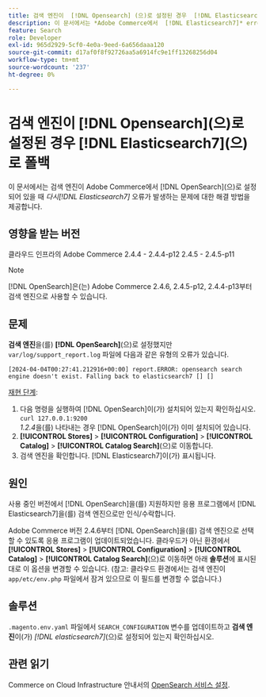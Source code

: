 ```yaml
---
title: 검색 엔진이  [!DNL Opensearch] (으)로 설정된 경우  [!DNL Elasticsearch7] (으)로 폴백
description: 이 문서에서는 *Adobe Commerce에서  [!DNL Elasticsearch7]* error occurs when the search engine is set to [!DNL OpenSearch] 로 폴백 시 발생하는 문제에 대한 해결 방법을 제공합니다.
feature: Search
role: Developer
exl-id: 965d2929-5cf0-4e0a-9eed-6a656daaa120
source-git-commit: d17af0f8f92726aa5a6914fc9e1ff13268256d04
workflow-type: tm+mt
source-wordcount: '237'
ht-degree: 0%

---
```


# 검색 엔진이 [!DNL Opensearch]&#x200B;(으)로 설정된 경우 [!DNL Elasticsearch7]&#x200B;(으)로 폴백

이 문서에서는 검색 엔진이 Adobe Commerce에서 [!DNL OpenSearch]&#x200B;(으)로 설정되어 있을 때 *다시[!DNL Elasticsearch7]* 오류가 발생하는 문제에 대한 해결 방법을 제공합니다.

## 영향을 받는 버전

클라우드 인프라의 Adobe Commerce
2.4.4 - 2.4.4-p12
2.4.5 - 2.4.5-p11

>[!NOTE]
>
>[!DNL OpenSearch]은(는) Adobe Commerce 2.4.6, 2.4.5-p12, 2.4.4-p13부터 검색 엔진으로 사용할 수 있습니다.

## 문제

**검색 엔진**&#x200B;을(를) **[!DNL OpenSearch]**(으)로 설정했지만 `var/log/support_report.log` 파일에 다음과 같은 유형의 오류가 있습니다.

```[2024-04-04T00:27:41.212916+00:00] report.ERROR: opensearch search engine doesn't exist. Falling back to elasticsearch7 [] []```

<u>재현 단계</u>:

1. 다음 명령을 실행하여 [!DNL OpenSearch]이(가) 설치되어 있는지 확인하십시오. `curl 127.0.0.1:9200`<br>
*1.2.4*&#x200B;을(를) 나타내는 경우 [!DNL OpenSearch]이(가) 이미 설치되어 있습니다.
1. **[!UICONTROL Stores]** > **[!UICONTROL Configuration]** > **[!UICONTROL Catalog]** > **[!UICONTROL Catalog Search]**(으)로 이동합니다.
1. 검색 엔진을 확인합니다. [!DNL Elasticsearch7]이(가) 표시됩니다.

## 원인

사용 중인 버전에서 [!DNL OpenSearch]을(를) 지원하지만 응용 프로그램에서 [!DNL Elasticsearch7]을(를) 검색 엔진으로만 인식/수락합니다.

Adobe Commerce 버전 2.4.6부터 [!DNL OpenSearch]을(를) 검색 엔진으로 선택할 수 있도록 응용 프로그램이 업데이트되었습니다.
클라우드가 아닌 환경에서 **[!UICONTROL Stores]** > **[!UICONTROL Configuration]** > **[!UICONTROL Catalog]** > **[!UICONTROL Catalog Search]**(으)로 이동하면 아래 **솔루션**&#x200B;에 표시된 대로 이 옵션을 변경할 수 있습니다.
(참고: 클라우드 환경에서는 검색 엔진이 `app/etc/env.php` 파일에서 잠겨 있으므로 이 필드를 변경할 수 없습니다.)

## 솔루션

`.magento.env.yaml` 파일에서 `SEARCH_CONFIGURATION` 변수를 업데이트하고 **검색 엔진**&#x200B;이(가) *[!DNL elasticsearch7]*(으)로 설정되어 있는지 확인하십시오.

## 관련 읽기

Commerce on Cloud Infrastructure 안내서의 [OpenSearch 서비스 설정](https://experienceleague.adobe.com/docs/commerce-cloud-service/user-guide/configure/service/opensearch.html).
